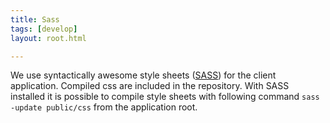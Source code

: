 ```yaml
---
title: Sass
tags: [develop]
layout: root.html

---
```


We use syntactically awesome style sheets \([SASS](https://sass-lang.com)\) for the client application. Compiled css are included in the repository. With SASS installed it is possible to compile style sheets with following command `sass -update public/css` from the application root.
